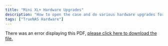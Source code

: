 ```yaml
---
title: "Mini XL+ Hardware Upgrades"
description: "How to open the case and do various hardware upgrades for the Mini XL+."
tags: ["TrueNAS Hardware"]
---
```


<object data="https://www.truenas.com/docs/files/MiniXL+HardwareUpgradesGuide1.1.pdf" type="application/pdf" width="95%" height="1000">
  There was an error displaying this PDF, <a href="https://www.truenas.com/docs/files/MiniXL+HardwareUpgradesGuide1.1.pdf">please click here to download the file.</a>
</object>